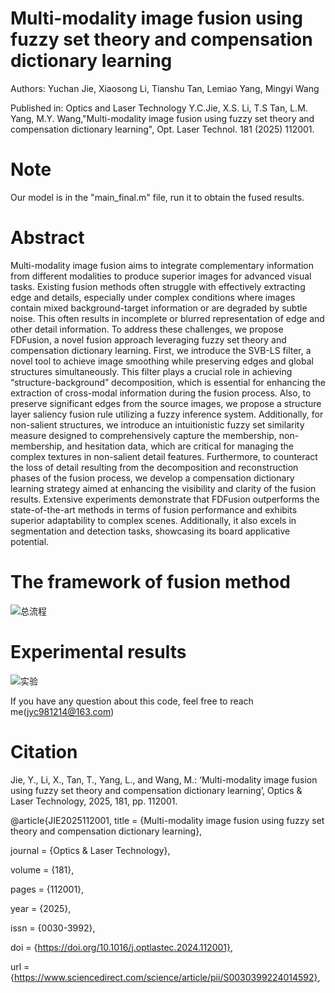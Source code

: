 # Multi-modality image fusion using fuzzy set theory and compensation dictionary learning
Authors: Yuchan Jie, Xiaosong Li, Tianshu Tan, Lemiao Yang, Mingyi Wang

Published in: Optics and Laser Technology
Y.C.Jie, X.S. Li, T.S Tan, L.M. Yang, M.Y. Wang,"Multi-modality image fusion using fuzzy set theory and compensation dictionary learning", Opt. Laser Technol. 181 (2025) 112001.
# Note
Our model is in the "main_final.m" file, run it to obtain the fused results.
# Abstract
Multi-modality image fusion aims to integrate complementary information from different modalities to produce superior images for advanced visual tasks. Existing fusion methods often struggle with effectively extracting edge and details, especially under complex conditions where images contain mixed background-target information or are degraded by subtle noise. This often results in incomplete or blurred representation of edge and other detail information. To address these challenges, we propose FDFusion, a novel fusion approach leveraging fuzzy set
theory and compensation dictionary learning. First, we introduce the SVB-LS filter, a novel tool to achieve image smoothing while preserving edges and global structures simultaneously. This filter plays a crucial role in achieving “structure-background” decomposition, which is essential for enhancing the extraction of cross-modal information during the fusion process. Also, to preserve significant edges from the source images, we propose a structure layer saliency fusion rule utilizing a fuzzy inference system. Additionally, for non-salient structures, we introduce an intuitionistic fuzzy set similarity measure designed to comprehensively capture the membership, non-membership, and hesitation data, which are critical for managing the complex textures in non-salient detail features. Furthermore, to counteract the loss of detail resulting from the decomposition and reconstruction phases of the fusion process, we develop a compensation dictionary learning strategy aimed at enhancing the visibility and clarity of the fusion results. Extensive experiments demonstrate that FDFusion outperforms the state-of-the-art methods in terms of fusion performance and exhibits superior adaptability to complex scenes. Additionally, it also excels in segmentation and detection tasks, showcasing its board applicative potential.
# The framework of fusion method
![总流程](https://github.com/user-attachments/assets/79b8c448-62d5-4698-be91-e5bfceb43f2f)
# Experimental results
![实验](https://github.com/user-attachments/assets/2450e720-ec01-452f-98b1-f2bf42a2ff73)

If you have any question about this code, feel free to reach me(jyc981214@163.com)
# Citation
Jie, Y., Li, X., Tan, T., Yang, L., and Wang, M.: ‘Multi-modality image fusion using fuzzy set theory and compensation dictionary learning’, Optics & Laser Technology, 2025, 181, pp. 112001.

@article{JIE2025112001,
title = {Multi-modality image fusion using fuzzy set theory and compensation dictionary learning},

journal = {Optics & Laser Technology},

volume = {181},

pages = {112001},

year = {2025},

issn = {0030-3992},

doi = {https://doi.org/10.1016/j.optlastec.2024.112001},

url = {https://www.sciencedirect.com/science/article/pii/S0030399224014592},

